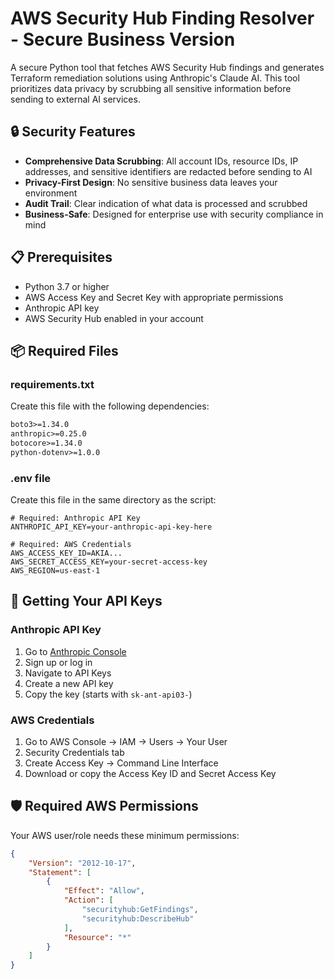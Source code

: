 # AWS Security Hub Finding Resolver - Secure Business Version

A secure Python tool that fetches AWS Security Hub findings and generates Terraform remediation solutions using Anthropic's Claude AI. This tool prioritizes data privacy by scrubbing all sensitive information before sending to external AI services.

## 🔒 Security Features

- **Comprehensive Data Scrubbing**: All account IDs, resource IDs, IP addresses, and sensitive identifiers are redacted before sending to AI
- **Privacy-First Design**: No sensitive business data leaves your environment
- **Audit Trail**: Clear indication of what data is processed and scrubbed
- **Business-Safe**: Designed for enterprise use with security compliance in mind

## 📋 Prerequisites

- Python 3.7 or higher
- AWS Access Key and Secret Key with appropriate permissions
- Anthropic API key
- AWS Security Hub enabled in your account

## 📦 Required Files

### requirements.txt
Create this file with the following dependencies:

```txt
boto3>=1.34.0
anthropic>=0.25.0
botocore>=1.34.0
python-dotenv>=1.0.0
```

### .env file
Create this file in the same directory as the script:

```env
# Required: Anthropic API Key
ANTHROPIC_API_KEY=your-anthropic-api-key-here

# Required: AWS Credentials
AWS_ACCESS_KEY_ID=AKIA...
AWS_SECRET_ACCESS_KEY=your-secret-access-key
AWS_REGION=us-east-1
```

## 🔑 Getting Your API Keys

### Anthropic API Key
1. Go to [Anthropic Console](https://console.anthropic.com/)
2. Sign up or log in
3. Navigate to API Keys
4. Create a new API key
5. Copy the key (starts with `sk-ant-api03-`)

### AWS Credentials
1. Go to AWS Console → IAM → Users → Your User
2. Security Credentials tab
3. Create Access Key → Command Line Interface
4. Download or copy the Access Key ID and Secret Access Key

## 🛡️ Required AWS Permissions

Your AWS user/role needs these minimum permissions:

```json
{
    "Version": "2012-10-17",
    "Statement": [
        {
            "Effect": "Allow",
            "Action": [
                "securityhub:GetFindings",
                "securityhub:DescribeHub"
            ],
            "Resource": "*"
        }
    ]
}
```
